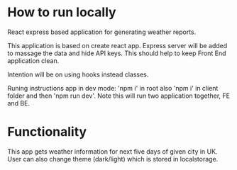 # How to run locally 
React express based application for generating weather reports.

This application is based on create react app. Express server will be added to massage the data and hide API keys. This should help to keep Front End application clean. 

Intention will be on using hooks instead classes. 

Runing instructions app in dev mode: 
'npm i' in root also 'npm i' in client folder and then 'npm run dev'. 
Note this will run two application together, FE and BE. 


# Functionality

This app gets weather information for next five days of given city in UK.
User can also change theme (dark/light) which is stored in localstorage.

